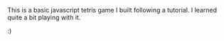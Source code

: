 This is a basic javascript tetris game I built following a tutorial. I learned quite a bit playing with it.

:)
